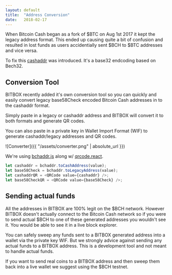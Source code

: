 ```yaml
---
layout: default
title:  "Address Conversion"
date:   2018-02-17
---
```


When Bitcoin Cash began as a fork of $BTC on Aug 1st 2017 it kept the legacy address format. This ended up causing quite a bit of confusion and resulted in lost funds as users accidentially sent $BCH to $BTC addresses and vice versa.

To fix this [cashaddr](https://github.com/bitcoincashorg/spec/blob/master/cashaddr.md) was introduced. It's a base32 endcoding based on Bech32.

## Conversion Tool

BITBOX recently added it's own conversion tool so you can quickly and easily convert legacy base58Check encoded Bitcoin Cash addresses in to the cashaddr format.

Simply paste in a legacy or cashaddr address and BITBOX will convert it to both formats and generate QR codes.

You can also paste in a private key in Wallet Import Format (WIF) to generate cashaddr/legacy addresses and QR codes.

![Converter]({{ "/assets/converter.png" | absolute_url }})

We're using [bchaddr.js](https://github.com/bitcoincashjs/bchaddrjs) along w/ [qrcode.react](https://github.com/zpao/qrcode.react).

```js
let cashaddr = bchaddr.toCashAddress(value);
let base58Check = bchaddr.toLegacyAddress(value);
let cashaddrQR = <QRCode value={cashaddr} />;
let base58CheckQR = <QRCode value={base58Check} />;
```

## Sending actual funds

All the addresses in BITBOX are 100% legit on the $BCH network. However BITBOX doesn't actually connect to the Bitcoin Cash network so if you were to send actual $BCH to one of these generated addresses you wouldn't see it. You would be able to see it in a live block explorer.

You can safely sweep any funds sent to a BITBOX generated address into a wallet via the private key WIF. But we strongly advice against sending any actual funds to a BITBOX address. This is a development tool and not meant to handle actual funds.

If you want to send real coins to a BITBOX address and then sweep them back into a live wallet we suggest using the $BCH testnet.
